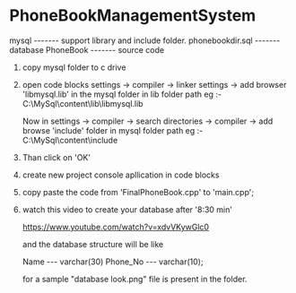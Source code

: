 # PhoneBookManagementSystem

mysql 			      ------- 	support library and include folder.
phonebookdir.sql 	------- 	database
PhoneBook 		    ------- 	source code


1) copy mysql folder to c drive
2) open code blocks 
	settings -> compiler -> linker settings -> add 
	browser 'libmysql.lib' in the mysql folder in lib folder
	path eg :- C:\MySql\content\lib\libmysql.lib

	Now in
	settings -> compiler -> search directories -> compiler -> add
	browse 'include' folder in mysql folder
	path eg :- C:\MySql\content\include
	
3) Than click on 'OK'

4) create new project console apllication in code blocks
5) copy paste the code from 'FinalPhoneBook.cpp' to 'main.cpp';

6)	watch this video to create your database after '8:30 min'
	
	https://www.youtube.com/watch?v=xdvVKywGlc0
	
	
	and the database structure will be like
	
	Name 		  --- varchar(30)
	Phone_No 	--- varchar(10);

	for a sample "database look.png" file is present in the folder.
